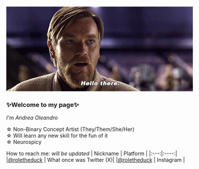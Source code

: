 ![](Media/star-wars-obi-wan-kenobi.gif)

### ✨**Welcome to my page**✨
*I'm Andrea Oleandro*  
  
☆ Non-Binary Concept Artist (They/Them/She/Her)  
☆ Will learn any new skill for the fun of it  
☆ Neurospicy  

How to reach me: *will be updated*
| Nickname | Platform |
|:---:|:----:|
|[@roletheduck](https://twitter.com/Roletheduck) | What once was Twitter (X)|
|[@roletheduck](https://www.instagram.com/roletheduck/) | Instagram |
<!--
**AndreaOleandro/AndreaOleandro** is a ✨ _special_ ✨ repository because its `README.md` (this file) appears on your GitHub profile.

Here are some ideas to get you started:

- 🔭 I’m currently working on ...
- 🌱 I’m currently learning ...
- 👯 I’m looking to collaborate on ...
- 🤔 I’m looking for help with ...
- 💬 Ask me about ...
- 📫 How to reach me: ...
- 😄 Pronouns: ...
- ⚡ Fun fact: ...
-->
